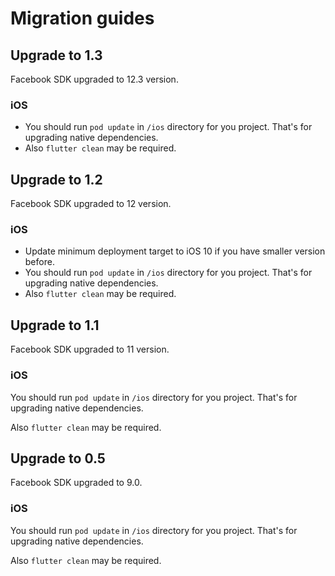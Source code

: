 # Migration guides

## Upgrade to 1.3

Facebook SDK upgraded to 12.3 version.

### iOS

- You should run `pod update` in `/ios` directory for you project. That's for upgrading native dependencies. 
- Also `flutter clean` may be required.

## Upgrade to 1.2

Facebook SDK upgraded to 12 version.

### iOS

- Update minimum deployment target to iOS 10 if you have smaller version before.
- You should run `pod update` in `/ios` directory for you project. That's for upgrading native dependencies. 
- Also `flutter clean` may be required.

## Upgrade to 1.1

Facebook SDK upgraded to 11 version.

### iOS

You should run `pod update` in `/ios` directory for you project. That's for upgrading native dependencies.

Also `flutter clean` may be required.


## Upgrade to 0.5

Facebook SDK upgraded to 9.0.

### iOS

You should run `pod update` in `/ios` directory for you project. That's for upgrading native dependencies.

Also `flutter clean` may be required.
